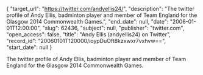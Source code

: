 {
  "target_url": "https://twitter.com/andyellis24/", 
  "description": "The twitter profile of Andy Ellis, badminton player and member of Team England for the Glasgow 2014 Commonwealth Games.", 
  "end_date": null, 
  "date": "2006-01-01T12:00:00", 
  "slug": 62436, 
  "subject": null, 
  "publisher": "twitter.com", 
  "open_access": false, 
  "title": "Andy Ellis (andyellis24) on Twitter", 
  "record_id": "20060101T120000/ioypDuOft8kzxwxr7vxhvw==", 
  "start_date": null
}

The twitter profile of Andy Ellis, badminton player and member of Team England for the Glasgow 2014 Commonwealth Games.